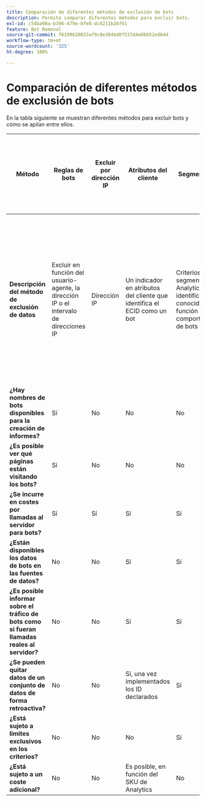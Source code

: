 ```yaml
---
title: Comparación de diferentes métodos de exclusión de bots
description: Permite comparar diferentes métodos para excluir bots.
exl-id: c54ba98a-b396-479e-bfe8-dc6211b26f61
feature: Bot Removal
source-git-commit: f6199620033af9c8e304bd0f537d4e0b052ed64d
workflow-type: tm+mt
source-wordcount: '325'
ht-degree: 100%

---
```


# Comparación de diferentes métodos de exclusión de bots

En la tabla siguiente se muestran diferentes métodos para excluir bots y cómo se apilan entre ellos.

| Método | Reglas de bots | Excluir por dirección IP | Atributos del cliente | Segmentación | Puntuación de terceros + Segmentación | Suprimir la llamada al servidor para bots en tiempo de ejecución | Regla VISTA de DB personalizada |
| --- | --- | --- | --- | --- | --- | --- | --- |
| **Descripción del método de exclusión de datos** | Excluir en función del usuario-agente, la dirección IP o el intervalo de direcciones IP | Dirección IP | Un indicador en atributos del cliente que identifica el ECID como un bot | Criterios en un segmento de Analytics que identifica bots conocidos en función del comportamiento de bots | Un tercero, como [Perímetro X](https://www.perimeterx.com) o [Administrador de bots de Akamai](https://www.akamai.com/es/es/products/security/bot-manager.jsp), asigna a cada vista de página una puntuación sobre la probabilidad de que sea un bot. La puntuación se envía a Analytics y los segmentos se pueden utilizar para filtrar los datos en función de la puntuación. | La lógica del lado del cliente impide que la llamada al servidor de Analytics se ejecute para bots. | Una regla VISTA moverá el tráfico de bots que cumplan determinados criterios a un grupo de informes independiente. |
| **¿Hay nombres de bots disponibles para la creación de informes?** | Sí | No | No | No | No | No | Sí |
| **¿Es posible ver qué páginas están visitando los bots?** | Sí | No | No | No | Sí | No | Sí |
| **¿Se incurre en costes por llamadas al servidor para bots?** | Sí | Sí | Sí | Sí | Sí | No | Sí |
| **¿Están disponibles los datos de bots en las fuentes de datos?** | No | No | Sí | Sí | Sí | No | Sí |
| **¿Es posible informar sobre el tráfico de bots como si fueran llamadas reales al servidor?** | No | No | Sí | Sí | Sí | No | No |
| **¿Se pueden quitar datos de un conjunto de datos de forma retroactiva?** | No | No | Sí, una vez implementados los ID declarados | Sí | Sí, una vez implementadas las puntuaciones | No | No |
| **¿Está sujeto a límites exclusivos en los criterios?** | No | No | No | Sí | No | No | No |
| **¿Está sujeto a un coste adicional?** | No | No | Es posible, en función del SKU de Analytics | No | Sí | No | Sí, coste para implementar y mantener una regla VISTA |

